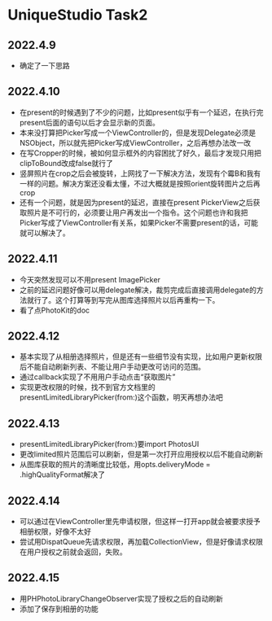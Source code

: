 # UniqueStudio Task2

## 2022.4.9
 * 确定了一下思路

## 2022.4.10
 * 在present的时候遇到了不少的问题，比如present似乎有一个延迟，在执行完present后面的语句以后才会显示新的页面。
 * 本来没打算把Picker写成一个ViewController的，但是发现Delegate必须是NSObject，所以就先把Picker写成ViewController，之后再想办法改一改
 * 在写Cropper的时候，被如何显示框外的内容困扰了好久，最后才发现只用把clipToBound改成false就行了
 * 竖屏照片在crop之后会被旋转，上网找了一下解决方法，发现有个霉B和我有一样的问题。解决方案还没看太懂，不过大概就是按照orient旋转图片之后再crop
 * 还有一个问题，就是因为present的延迟，直接在present PickerView之后获取照片是不可行的，必须要让用户再发出一个指令。这个问题也许和我把Picker写成了ViewController有关系，如果Picker不需要present的话，可能就可以解决了。

## 2022.4.11
 * 今天突然发现可以不用present ImagePicker
 * 之前的延迟问题好像可以用delegate解决，裁剪完成后直接调用delegate的方法就行了。这个打算等到写完从图库选择照片以后再重构一下。
 * 看了点PhotoKit的doc

## 2022.4.12
 * 基本实现了从相册选择照片，但是还有一些细节没有实现，比如用户更新权限后不能自动刷新列表、不能让用户手动更改可访问的范围。
 * 通过callback实现了不用用户手动点击“获取图片”
 * 实现更改权限的时候，找不到官方文档里的presentLimitedLibraryPicker(from:)这个函数，明天再想办法吧

## 2022.4.13
 * presentLimitedLibraryPicker(from:)要import PhotosUI
 * 更改limited照片范围后可以刷新，但是第一次打开应用授权以后不能自动刷新
 * 从图库获取的照片的清晰度比较低，用opts.deliveryMode = .highQualityFormat解决了

## 2022.4.14
 * 可以通过在ViewController里先申请权限，但这样一打开app就会被要求授予相册权限，好像不太好
 * 尝试用DispatQueue先请求权限，再加载CollectionView，但是好像请求权限在用户授权之前就会返回，失败。

## 2022.4.15
 * 用PHPhotoLibraryChangeObserver实现了授权之后的自动刷新
 * 添加了保存到相册的功能
